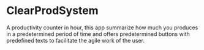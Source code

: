 # ClearProdSystem
A productivity counter in hour, this app summarize how much you produces in a predetermined period of time and offers predetermined buttons with predefined texts to facilitate the agile work of the user.
